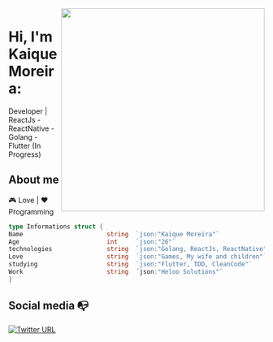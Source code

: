 <img align="right" width="400" height="400" src="https://media.giphy.com/media/Lp2DXaHwco9FK/giphy.gif">


# Hi, I'm Kaique Moreira:

Developer | ReactJs - ReactNative - Golang - Flutter (In Progress)

## About me 

 :video_game: Love | :heart: Programming
```go
type Informations struct {
Name                       string  `json:"Kaique Moreira"`
Age                        int     `json:"26"`
technologies               string  `json:"Golang, ReactJs, ReactNative"`
Love                       string  `json:"Games, My wife and children"`
studying                   string  `json:"Flutter, TDD, CleanCode"`
Work                       string  ´json:"Heloo Solutions"`
}
```
## Social media :mailbox_with_no_mail:

[![Twitter URL](https://img.shields.io/twitter/url?color=%230072b1&label=connect&logo=linkedin&logoColor=%230072b1&style=flat-square&url=https%3A%2F%2Fwww.linkedin.com%2Fin%2Falejandro-ramirez-ciceros%2F)](https://www.linkedin.com/in/kaique-moreira-logstay/)


